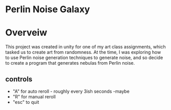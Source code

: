 # Perlin Noise Galaxy
# Overveiw
This project was created in unity for one of my art class assignments, which tasked us to create art from randomness. 
At the time, I was exploring how to use Perlin noise generation techniques to generate noise, and so decide to create a program 
that generates nebulas from Perlin noise.

## controls
* "A" for auto reroll - roughly every 3ish seconds -maybe
* "R" for manual reroll
* "esc" to quit
